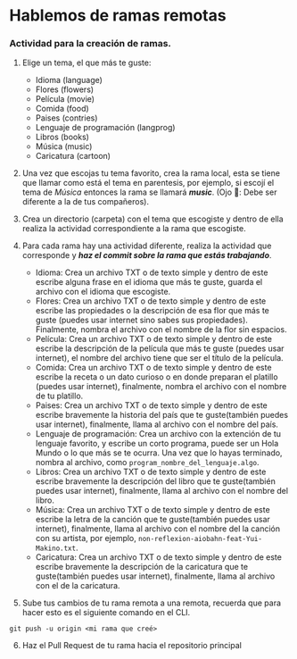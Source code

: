 # Hablemos de ramas remotas

### Actividad para la creación de ramas.
1. Elige un tema, el que más te guste:
    - Idioma (language)
    - Flores (flowers)
    - Película (movie)
    - Comida (food)
    - Paises (contries)
    - Lenguaje de programación (langprog)
    - Libros (books)
    - Música (music)
    - Caricatura (cartoon)

2. Una vez que escojas tu tema favorito, crea la rama local, esta se tiene que llamar como está el tema en parentesis, por ejemplo, si escojí el tema de *Música* entonces la rama se llamará ***music***. (Ojo 👀: Debe ser diferente a la de tus compañeros).
3. Crea un directorio (carpeta) con el tema que escogiste y dentro de ella realiza la actividad correspondiente a la rama que escogiste.
4. Para cada rama hay una actividad diferente, realiza la actividad que corresponde y ***haz el commit sobre la rama que estás trabajando***.
    - Idioma:  Crea un archivo TXT o de texto simple y dentro de este escribe alguna frase en el idioma que más te guste, guarda el archivo con el idioma que escogiste.
    - Flores:  Crea un archivo TXT o de texto simple y dentro de este escribe las propiedades o la descripción de esa flor que más te guste (puedes usar internet sino sabes sus propiedades). Finalmente, nombra el archivo con el nombre de la flor sin espacios.
    - Película:  Crea un archivo TXT o de texto simple y dentro de este escribe la descripción de la película que más te guste (puedes usar internet), el nombre del archivo tiene que ser el título de la película.
    - Comida:  Crea un archivo TXT o de texto simple y dentro de este escribe la receta o un dato curioso o en donde preparan el platillo (puedes usar internet), finalmente, nombra el archivo con el nombre de tu platillo.
    - Paises:  Crea un archivo TXT o de texto simple y dentro de este escribe bravemente la historia del país  que te guste(también puedes usar internet), finalmente, llama al archivo con el nombre del país.
    - Lenguaje de programación: Crea un archivo con la extención de tu lenguaje favorito, y escribe un corto programa, puede ser un Hola Mundo o lo que más se te ocurra. Una vez que lo hayas terminado, nombra al archivo, como ```program_nombre_del_lenguaje.algo```. 
    - Libros:  Crea un archivo TXT o de texto simple y dentro de este escribe bravemente la descripción del libro  que te guste(también puedes usar internet), finalmente, llama al archivo con el nombre del libro.
    - Música:  Crea un archivo TXT o de texto simple y dentro de este escribe la letra de la canción que te guste(también puedes usar internet), finalmente, llama al archivo con el nombre del la canción con su artista, por ejemplo,  ```non-reflexion-aiobahn-feat-Yui-Makino.txt```.
    - Caricatura: Crea un archivo TXT o de texto simple y dentro de este escribe bravemente la descripción de la caricatura que te guste(también puedes usar internet), finalmente, llama al archivo con el de la caricatura.


5. Sube tus cambios de tu rama remota a una remota, recuerda que para hacer esto es el siguiente comando en el CLI.

```
git push -u origin <mi rama que creé>
```

6. Haz el Pull Request de tu rama hacia el repositorio principal 